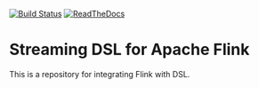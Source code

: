 [![Build Status][ci-img]][ci] [![ReadTheDocs][doc-img]][doc]

# Streaming DSL for Apache Flink

This is a repository for integrating Flink with DSL.


[doc-img]: https://readthedocs.org/projects/waterddr-flink-flux/badge/?version=latest
[doc]: http://walterddr-flink-services.readthedocs.org/en/latest/
[ci-img]: https://api.travis-ci.com/walterddr/flink-flux.svg?branch=master 
[ci]: https://travis-ci.com/walterddr/flink-flux

